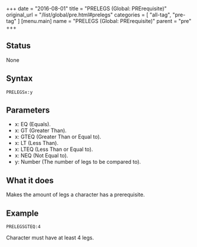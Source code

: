 +++
date = "2016-08-01"
title = "PRELEGS (Global: PRErequisite)"
original_url = "/list/global/pre.html#prelegs"
categories = [ "all-tag", "pre-tag" ]
[menu.main]
    name = "PRELEGS (Global: PRErequisite)"
    parent = "pre"
+++

## Status

None

## Syntax

`PRELEGSx:y`

## Parameters

-   x: EQ (Equals).
-   x: GT (Greater Than).
-   x: GTEQ (Greater Than or Equal to).
-   x: LT (Less Than).
-   x: LTEQ (Less Than or Equal to).
-   x: NEQ (Not Equal to).
-   y: Number (The number of legs to be compared to).



What it does
------------

Makes the amount of legs a character has a prerequisite.

Example
-------

`PRELEGSGTEQ:4`

Character must have at least 4 legs.

